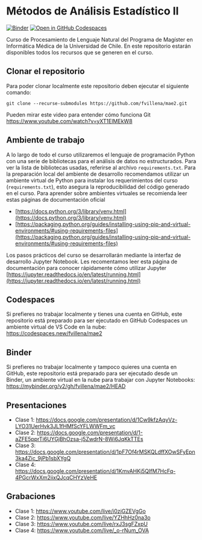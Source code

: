 # Métodos de Análisis Estadístico II

[![Binder](https://mybinder.org/badge_logo.svg)](https://mybinder.org/v2/gh/fvillena/mae2/HEAD) [![Open in GitHub Codespaces](https://github.com/codespaces/badge.svg)](https://codespaces.new/fvillena/mae2)

Curso de Procesamiento de Lenguaje Natural del Programa de Magíster en Informática Médica de la Universidad de Chile. En este repositorio estarán disponibles todos los recursos que se generen en el curso.

## Clonar el repositorio

Para poder clonar localmente este repositorio deben ejecutar el siguiente comando:

```
git clone --recurse-submodules https://github.com/fvillena/mae2.git
```

Pueden mirar este video para entender cómo funciona Git https://www.youtube.com/watch?v=yXT1ElMEkW8

## Ambiente de trabajo

A lo largo de todo el curso utilizaremos el lenguaje de programación Python con una serie de bibliotecas para el análisis de datos no estructurados. Para ver la lista de bibliotecas usadas, referirse al archivo `requirements.txt`. Para la preparación local del ambiente de desarrollo recomendamos utilizar un ambiente virtual de Python para instalar los requerimientos del curso (`requirements.txt`), esto asegura la reproducibilidad del código generado en el curso. Para aprender sobre ambientes virtuales se recomienda leer estas páginas de documentación oficial

- [https://docs.python.org/3/library/venv.html](https://docs.python.org/3/library/venv.html)
- [https://packaging.python.org/guides/installing-using-pip-and-virtual-environments/#using-requirements-files](https://packaging.python.org/guides/installing-using-pip-and-virtual-environments/#using-requirements-files)

Los pasos prácticos del curso se desarrollarán mediante la interfaz de desarrollo Jupyter Notebook. Les recomentamos leer esta página de documentación para conocer rápidamente cómo utilizar Jupyter [https://jupyter.readthedocs.io/en/latest/running.html](https://jupyter.readthedocs.io/en/latest/running.html)

## Codespaces

Si prefieres no trabajar localmente y tienes una cuenta en GitHub, este repositorio está preparado para ser ejecutado en GitHub Codespaces un ambiente virtual de VS Code en la nube: https://codespaces.new/fvillena/mae2

## Binder

Si prefieres no trabajar localmente y tampoco quieres una cuenta en GitHub, este repositorio está preparado para ser ejecutado desde un Binder, un ambiente virtual en la nube para trabajar con Jupyter Notebooks: https://mybinder.org/v2/gh/fvillena/mae2/HEAD

## Presentaciones

- Clase 1: https://docs.google.com/presentation/d/1Cw9kfzAqyVz-LYO31UerHvk3JL1fHMfScYFLWWFm_vc
- Clase 2: https://docs.google.com/presentation/d/1-aZFE5pprTi6UYGjBhOzsa-j5ZwdrN-8Wi6JqKkTTEs
- Clase 3: https://docs.google.com/presentation/d/1pF7Of4rMSKQLdffXOwSFyEpn3ka4Zic_9jPb1sbXYgQ
- Clase 4: https://docs.google.com/presentation/d/1KmvAHKj5QIfM7HcFq-4PGcrWxXm2iixQJcqCHYzVeHE 

## Grabaciones

- Clase 1: https://www.youtube.com/live/i0zjGZEVgGo
- Clase 2: https://www.youtube.com/live/YZHhHz0na3o
- Clase 3: https://www.youtube.com/live/rxJ3sgFZxpU
- Clase 4: https://www.youtube.com/live/_o-rNum_OVA


